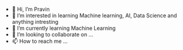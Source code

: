 - 👋 Hi, I’m Pravin
- 👀 I’m interested in learning Machine learning, AI, Data Science and anything intresting
- 🌱 I’m currently learning Machine Learning
- 💞️ I’m looking to collaborate on ...
- 📫 How to reach me ...

<!---
pravingaikwad549/pravingaikwad549 is a ✨ special ✨ repository because its `README.md` (this file) appears on your GitHub profile.
You can click the Preview link to take a look at your changes.
--->
